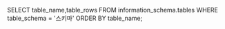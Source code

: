 SELECT table_name,table_rows FROM information_schema.tables WHERE table_schema = '스키마' ORDER BY table_name;
